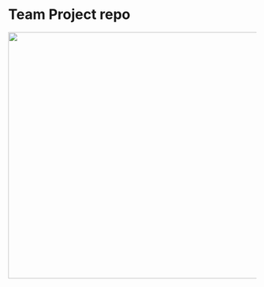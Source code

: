 # Team Project repo

<img src="https://raw.githubusercontent.com/gcivil-nyu-org/S2022-Team-4-repo/develop/image/Context%20Diagram.jpeg?raw=true" width="800" height="500">
